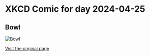 
# XKCD Comic for day 2024-04-25

## Bowl

![Bowl](https://imgs.xkcd.com/comics/bowl.jpg "For the moment it's a standoff")

[Visit the original page](https://xkcd.com/39/)
